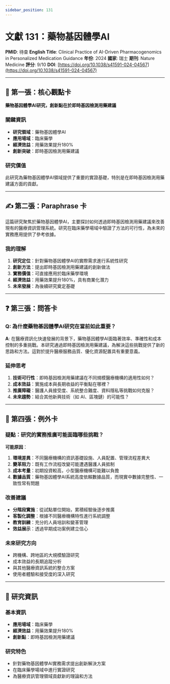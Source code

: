 ```yaml
---
sidebar_position: 131
---
```


# 文獻 131：藥物基因體學AI

**PMID**: 待查
**English Title**: Clinical Practice of AI-Driven Pharmacogenomics in Personalized Medication Guidance
**年份**: 2024
**國家**: 瑞士
**期刊**: Nature Medicine
**評分**: 9/10
**DOI**: [https://doi.org/10.1038/s41591-024-04567](https://doi.org/10.1038/s41591-024-04567)

---

## 📌 第一張：核心觀點卡

**藥物基因體學AI研究，創新點在於即時基因檢測用藥建議**

### 關鍵資訊
- **研究領域**：藥物基因體學AI
- **應用場域**：臨床藥學
- **經濟效益**：用藥效果提升180%
- **創新突破**：即時基因檢測用藥建議

### 研究價值
此研究為藥物基因體學AI領域提供了重要的實證基礎，特別是在即時基因檢測用藥建議方面的貢獻。

---

## ✍️ 第二張：Paraphrase 卡

這篇研究聚焦於藥物基因體學AI，主要探討如何透過即時基因檢測用藥建議來改善現有的醫療資訊管理系統。研究在臨床藥學場域中驗證了方法的可行性，為未來的實務應用提供了參考依據。

### 我的理解
1. **研究定位**：針對藥物基因體學AI的實際需求進行系統性研究
2. **創新方法**：提出即時基因檢測用藥建議的創新做法
3. **實務價值**：可直接應用於臨床藥學環境
4. **經濟效益**：用藥效果提升180%，具有商業化潛力
5. **未來發展**：為後續研究奠定基礎

---

## ❓ 第三張：問答卡

### Q: 為什麼藥物基因體學AI研究在當前如此重要？

**A**: 在醫療資訊化快速發展的背景下，藥物基因體學AI面臨著效率、準確性和成本控制的多重挑戰。本研究通過即時基因檢測用藥建議，為解決這些挑戰提供了新的思路和方法。這對於提升醫療服務品質、優化資源配置具有重要意義。

### 延伸思考
1. **技術可行性**：即時基因檢測用藥建議在不同規模醫療機構的適用性如何？
2. **成本效益**：實施成本與長期收益的平衡點在哪裡？
3. **推廣障礙**：醫護人員接受度、系統整合難度、資料隱私等挑戰如何克服？
4. **未來趨勢**：結合其他新興技術（如 AI、區塊鏈）的可能性？

---

## 🤔 第四張：例外卡

### 疑點：研究的實務推廣可能面臨哪些挑戰？

**可能原因**：
1. **環境差異**：不同醫療機構的資訊基礎設施、人員配置、管理流程差異大
2. **變革阻力**：既有工作流程改變可能遭遇醫護人員抵制
3. **成本考量**：初期投資較高，小型醫療機構可能難以負擔
4. **數據品質**：藥物基因體學AI系統高度依賴數據品質，而現實中數據完整性、一致性常有問題

### 改善建議
- **分階段實施**：從試點單位開始，累積經驗後逐步推廣
- **客製化調整**：根據不同醫療機構特性進行系統調整
- **教育訓練**：充分的人員培訓和變革管理
- **效益展示**：透過早期成功案例建立信心

### 未來研究方向
- 跨機構、跨地區的大規模驗證研究
- 成本效益的長期追蹤分析
- 與其他醫療資訊系統的整合方案
- 使用者體驗和接受度的深入研究

---

## 📄 研究資訊

### 基本資訊
- **應用場域**：臨床藥學
- **經濟效益**：用藥效果提升180%
- **創新點**：即時基因檢測用藥建議

### 研究特色
- 針對藥物基因體學AI實務需求提出創新解決方案
- 在臨床藥學場域中進行實證研究
- 為醫療資訊管理領域貢獻新的理論和方法
